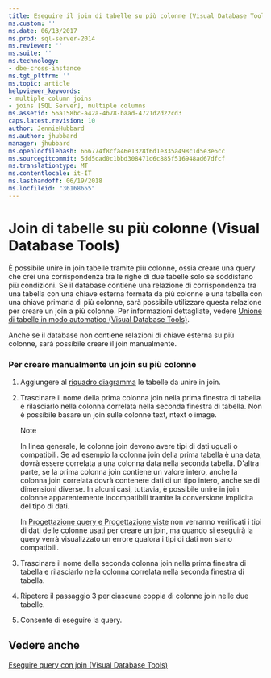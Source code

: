 ```yaml
---
title: Eseguire il join di tabelle su più colonne (Visual Database Tools) | Microsoft Docs
ms.custom: ''
ms.date: 06/13/2017
ms.prod: sql-server-2014
ms.reviewer: ''
ms.suite: ''
ms.technology:
- dbe-cross-instance
ms.tgt_pltfrm: ''
ms.topic: article
helpviewer_keywords:
- multiple column joins
- joins [SQL Server], multiple columns
ms.assetid: 56a158bc-a42a-4b78-baad-4721d2d22cd3
caps.latest.revision: 10
author: JennieHubbard
ms.author: jhubbard
manager: jhubbard
ms.openlocfilehash: 666774f8cfa46e1328f6d1e335a498c1d5e3e6cc
ms.sourcegitcommit: 5dd5cad0c1bbd308471d6c885f516948ad67dfcf
ms.translationtype: MT
ms.contentlocale: it-IT
ms.lasthandoff: 06/19/2018
ms.locfileid: "36168655"
---
```

# <a name="join-tables-on-multiple-columns-visual-database-tools"></a>Join di tabelle su più colonne (Visual Database Tools)
  È possibile unire in join tabelle tramite più colonne, ossia creare una query che crei una corrispondenza tra le righe di due tabelle solo se soddisfano più condizioni. Se il database contiene una relazione di corrispondenza tra una tabella con una chiave esterna formata da più colonne e una tabella con una chiave primaria di più colonne, sarà possibile utilizzare questa relazione per creare un join a più colonne. Per informazioni dettagliate, vedere [Unione di tabelle in modo automatico &#40;Visual Database Tools&#41;](visual-database-tools.md).  
  
 Anche se il database non contiene relazioni di chiave esterna su più colonne, sarà possibile creare il join manualmente.  
  
### <a name="to-manually-create-a-multicolumn-join"></a>Per creare manualmente un join su più colonne  
  
1.  Aggiungere al [riquadro diagramma](diagram-pane-visual-database-tools.md) le tabelle da unire in join.  
  
2.  Trascinare il nome della prima colonna join nella prima finestra di tabella e rilasciarlo nella colonna correlata nella seconda finestra di tabella. Non è possibile basare un join sulle colonne text, ntext o image.  
  
    > [!NOTE]  
    >  In linea generale, le colonne join devono avere tipi di dati uguali o compatibili. Se ad esempio la colonna join della prima tabella è una data, dovrà essere correlata a una colonna data nella seconda tabella. D'altra parte, se la prima colonna join contiene un valore intero, anche la colonna join correlata dovrà contenere dati di un tipo intero, anche se di dimensioni diverse. In alcuni casi, tuttavia, è possibile unire in join colonne apparentemente incompatibili tramite la conversione implicita del tipo di dati.  
    >   
    >  In [Progettazione query e Progettazione viste](query-and-view-designer-tools-visual-database-tools.md) non verranno verificati i tipi di dati delle colonne usati per creare un join, ma quando si eseguirà la query verrà visualizzato un errore qualora i tipi di dati non siano compatibili.  
  
3.  Trascinare il nome della seconda colonna join nella prima finestra di tabella e rilasciarlo nella colonna correlata nella seconda finestra di tabella.  
  
4.  Ripetere il passaggio 3 per ciascuna coppia di colonne join nelle due tabelle.  
  
5.  Consente di eseguire la query.  
  
## <a name="see-also"></a>Vedere anche  
 [Eseguire query con join &#40;Visual Database Tools&#41;](query-with-joins-visual-database-tools.md)  
  
  